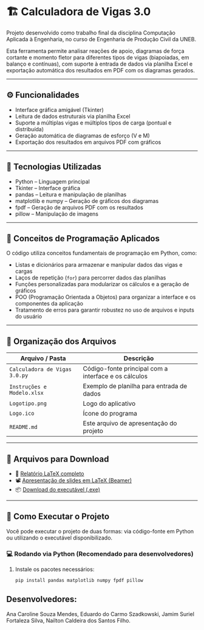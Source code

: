 # 🏗️ Calculadora de Vigas 3.0

Projeto desenvolvido como trabalho final da disciplina Computação Aplicada à Engenharia, no curso de Engenharia de Produção Civil da UNEB.

Esta ferramenta permite analisar reações de apoio, diagramas de força cortante e momento fletor para diferentes tipos de vigas (biapoiadas, em balanço e contínuas), com suporte à entrada de dados via planilha Excel e exportação automática dos resultados em PDF com os diagramas gerados.

---

## ⚙️ Funcionalidades

- Interface gráfica amigável (Tkinter)
- Leitura de dados estruturais via planilha Excel
- Suporte a múltiplas vigas e múltiplos tipos de carga (pontual e distribuída)
- Geração automática de diagramas de esforço (V e M)
- Exportação dos resultados em arquivos PDF com gráficos

---

## 🧠 Tecnologias Utilizadas

- Python – Linguagem principal
- Tkinter – Interface gráfica
- pandas – Leitura e manipulação de planilhas
- matplotlib e numpy – Geração de gráficos dos diagramas
- fpdf – Geração de arquivos PDF com os resultados
- pillow – Manipulação de imagens

---

## 🧱 Conceitos de Programação Aplicados

O código utiliza conceitos fundamentais de programação em Python, como:

- Listas e dicionários para armazenar e manipular dados das vigas e cargas
- Laços de repetição (`for`) para percorrer dados das planilhas
- Funções personalizadas para modularizar os cálculos e a geração de gráficos
- POO (Programação Orientada a Objetos) para organizar a interface e os componentes da aplicação
- Tratamento de erros para garantir robustez no uso de arquivos e inputs do usuário

---

## 📁 Organização dos Arquivos

| Arquivo / Pasta              | Descrição |
|------------------------------|-----------|
| `Calculadora de Vigas 3.0.py`| Código-fonte principal com a interface e os cálculos |
| `Instruções e Modelo.xlsx`   | Exemplo de planilha para entrada de dados |
| `Logotipo.png`               | Logo do aplicativo |
| `Logo.ico`                   | Ícone do programa |
| `README.md`                  | Este arquivo de apresentação do projeto |

---

## 🔗 Arquivos para Download

- 📄 [Relatório LaTeX completo](https://www.overleaf.com/read/tbbhzysckrry#f2d23b)
- 📽️ [Apresentação de slides em LaTeX (Beamer)](https://www.overleaf.com/read/xnhbkbsgqksp#a42421)
- 📦 [Download do executável (.exe)](https://drive.google.com/drive/folders/1Ecj31lPfMhjptuNqPDsPL9nnydcmb5IM?usp=sharing)

---

## 🧪 Como Executar o Projeto

Você pode executar o projeto de duas formas: via código-fonte em Python ou utilizando o executável disponibilizado.

### 💻 Rodando via Python (Recomendado para desenvolvedores)

1. Instale os pacotes necessários:
   ```bash
   pip install pandas matplotlib numpy fpdf pillow
   
## Desenvolvedores:

Ana Caroline Souza Mendes,
Eduardo do Carmo Szadkowski,
Jamim Suriel Fortaleza Silva, 
Nailton Caldeira dos Santos Filho.
